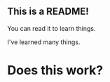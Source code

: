 ## This is a README!

You can read it to learn things.

I've learned many things.

<h1>Does this work?</h1> 
